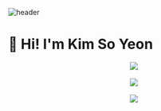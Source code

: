 ![header](https://capsule-render.vercel.app/api?type=soft&color=auto&height=130&section=header&text=Backend-Developer&fontSize=60&animation=twinkling)

# 👋 Hi! I'm Kim So Yeon


<div align="center">
  <a href="https://github.com/anuraghazra/github-readme-stats">
  <img src="https://github-readme-stats.vercel.app/api?username=rla-thdus&show_icons=true&theme=tokyonight" />
  </a>
</div>

<br>

<div align="center">
  <a href="https://github.com/anuraghazra/github-readme-stats">
  <img src="https://github-readme-stats.vercel.app/api/top-langs/?username=rla-thdus&layout=compact&theme=tokyonight&langs_count=4" />
  </a>
</div>

<br>

<div align="center">
  <a href="https://solved.ac/rla_thdus">
  <img src="http://mazassumnida.wtf/api/v2/generate_badge?boj=rla_thdus"/>
  </a>
</div>

<!--
**rla-thdus/rla-thdus** is a ✨ _special_ ✨ repository because its `README.md` (this file) appears on your GitHub profile.

Here are some ideas to get you started:

- 🔭 I’m currently working on ...
- 🌱 I’m currently learning ...
- 👯 I’m looking to collaborate on ...
- 🤔 I’m looking for help with ...
- 💬 Ask me about ...
- 📫 How to reach me: ...
- 😄 Pronouns: ...
- ⚡ Fun fact: ...
-->

